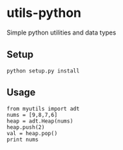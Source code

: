 # utils-python
Simple python utilities and data types

## Setup
``python setup.py install``

## Usage
````
from myutils import adt
nums = [9,8,7,6]
heap = adt.Heap(nums)
heap.push(2)
val = heap.pop()
print nums
````
